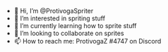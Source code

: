 - 👋 Hi, I’m @ProtivogaSpriter
- 👀 I’m interested in spriting stuff
- 🌱 I’m currently learning how to sprite stuff
- 💞️ I’m looking to collaborate on sprites 
- 📫 How to reach me: ProtivogaZ #4747 on Discord

<!---
ProtivogaSpriter/ProtivogaSpriter is a ✨ special ✨ repository because its `README.md` (this file) appears on your GitHub profile.
You can click the Preview link to take a look at your changes.
--->
